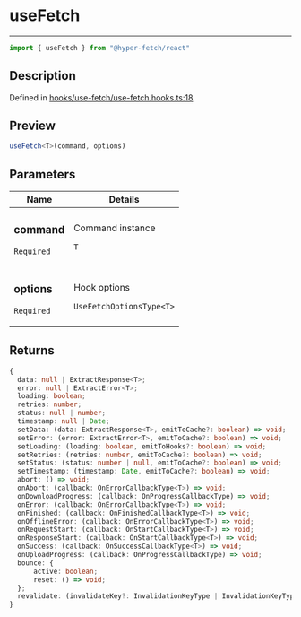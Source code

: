 

# useFetch

<div class="api-docs__separator" data-reactroot="">

---

</div><div class="api-docs__import" data-reactroot="">

```ts
import { useFetch } from "@hyper-fetch/react"
```

</div><div class="api-docs__section">

## Description

</div><div class="api-docs__description"><span class="api-docs__do-not-parse">



</span></div><p class="api-docs__definition">

Defined in [hooks/use-fetch/use-fetch.hooks.ts:18](https://github.com/BetterTyped/hyper-fetch/blob/2ce105c7/packages/react/src/hooks/use-fetch/use-fetch.hooks.ts#L18)

</p><div class="api-docs__section">

## Preview

</div><div class="api-docs__preview fn">

```ts
useFetch<T>(command, options)
```

</div><div class="api-docs__section">

## Parameters

</div><div class="api-docs__parameters"><table><thead><tr><th>Name</th><th>Details</th></tr></thead><tbody><tr param-data="command"><td class="api-docs__param-name required">

### command 

`Required`

</td><td class="api-docs__param-type">

Command instance

`T`

</td></tr><tr param-data="options"><td class="api-docs__param-name required">

### options 

`Required`

</td><td class="api-docs__param-type">

Hook options

`UseFetchOptionsType<T>`

</td></tr></tbody></table></div><div class="api-docs__section">

## Returns

</div><div class="api-docs__returns">

```ts
{
  data: null | ExtractResponse<T>;
  error: null | ExtractError<T>;
  loading: boolean;
  retries: number;
  status: null | number;
  timestamp: null | Date;
  setData: (data: ExtractResponse<T>, emitToCache?: boolean) => void;
  setError: (error: ExtractError<T>, emitToCache?: boolean) => void;
  setLoading: (loading: boolean, emitToHooks?: boolean) => void;
  setRetries: (retries: number, emitToCache?: boolean) => void;
  setStatus: (status: number | null, emitToCache?: boolean) => void;
  setTimestamp: (timestamp: Date, emitToCache?: boolean) => void;
  abort: () => void;
  onAbort: (callback: OnErrorCallbackType<T>) => void;
  onDownloadProgress: (callback: OnProgressCallbackType) => void;
  onError: (callback: OnErrorCallbackType<T>) => void;
  onFinished: (callback: OnFinishedCallbackType<T>) => void;
  onOfflineError: (callback: OnErrorCallbackType<T>) => void;
  onRequestStart: (callback: OnStartCallbackType<T>) => void;
  onResponseStart: (callback: OnStartCallbackType<T>) => void;
  onSuccess: (callback: OnSuccessCallbackType<T>) => void;
  onUploadProgress: (callback: OnProgressCallbackType) => void;
  bounce: {
      active: boolean;
      reset: () => void;
  };
  revalidate: (invalidateKey?: InvalidationKeyType | InvalidationKeyType[]) => void;
}
```

</div>